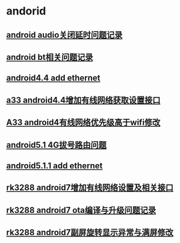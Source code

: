 # andorid

## [android audio关闭延时问题记录](https://github.com/hcly/docs/blob/master/android/android%20audio.md)

## [android bt相关问题记录](https://github.com/hcly/docs/blob/master/android/android%20bt.md)

## [android4.4 add ethernet](https://github.com/hcly/docs/tree/master/android/android4.4-ethernet)

## [a33 android4.4增加有线网络获取设置接口](https://github.com/hcly/docs/blob/master/android/A33%20android4.4%20ethernet.md)

## [A33 android4有线网络优先级高于wifi修改](https://github.com/hcly/docs/blob/master/android/A33%20android4%E6%9C%89%E7%BA%BF%E7%BD%91%E7%BB%9C%E4%BC%98%E5%85%88%E7%BA%A7%E4%BF%AE%E6%94%B9.md)

## [android5.1 4G拔号路由问题](https://github.com/hcly/docs/blob/master/android/android5.1%204G%E6%8B%94%E5%8F%B7%E8%B7%AF%E7%94%B1%E9%97%AE%E9%A2%98.md)

## [android5.1.1 add ethernet](https://github.com/hcly/docs/tree/master/android/android5.1.1-ethernet)

## [rk3288 android7增加有线网络设置及相关接口](https://github.com/hcly/docs/blob/master/android/rk3288%20android7%E5%A2%9E%E5%8A%A0%E6%9C%89%E7%BA%BF%E7%BD%91%E7%BB%9C%E8%AE%BE%E7%BD%AE%E6%8E%A5%E5%8F%A3.md)

## [rk3288 android7 ota编译与升级问题记录](https://github.com/hcly/docs/blob/master/android/rk3288%20ota%E7%BC%96%E8%AF%91%E4%B8%8E%E5%8D%87%E7%BA%A7%E9%97%AE%E9%A2%98.md)

## [rk3288 android7副屏旋转显示异常与满屏修改](https://github.com/hcly/docs/blob/master/android/rk3288%20android7%E5%89%AF%E5%B1%8F%E6%97%8B%E8%BD%AC%E4%B8%8E%E6%BB%A1%E5%B1%8F%E4%BF%AE%E6%94%B9.md)
